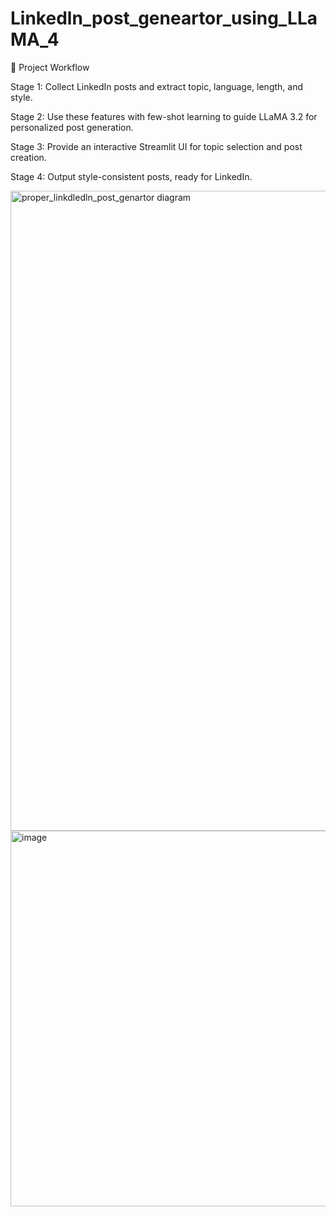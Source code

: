 # Linkedln_post_geneartor_using_LLaMA_4

📌 Project Workflow

Stage 1: Collect LinkedIn posts and extract topic, language, length, and style.

Stage 2: Use these features with few-shot learning to guide LLaMA 3.2 for personalized post generation.

Stage 3: Provide an interactive Streamlit UI for topic selection and post creation.

Stage 4: Output style-consistent posts, ready for LinkedIn.

<img width="1536" height="1024" alt="proper_linkdledln_post_genartor diagram" src="https://github.com/user-attachments/assets/a78801bc-1cc1-45c2-9050-bd1155cc2f97" />


<img width="1061" height="601" alt="image" src="https://github.com/user-attachments/assets/50e070c2-0e60-4226-b9bc-3335da0ddf77" />
